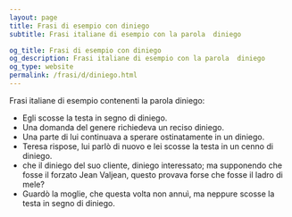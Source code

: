 ```yaml
---
layout: page
title: Frasi di esempio con diniego 
subtitle: Frasi italiane di esempio con la parola  diniego

og_title: Frasi di esempio con diniego 
og_description: Frasi italiane di esempio con la parola  diniego
og_type: website
permalink: /frasi/d/diniego.html
---
```


Frasi italiane di esempio contenenti la parola diniego:


- Egli scosse la testa in segno di diniego.
- Una domanda del genere richiedeva un reciso diniego.
- Una parte di lui continuava a sperare ostinatamente in un diniego.
- Teresa rispose, lui parlò di nuovo e lei scosse la testa in un cenno di diniego.
- che il diniego del suo cliente, diniego interessato; ma supponendo che fosse il forzato Jean Valjean, questo provava forse che fosse il ladro di mele?
- Guardò la moglie, che questa volta non annuì, ma neppure scosse la testa in segno di diniego.
